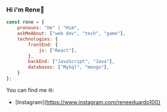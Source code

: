 ### Hi i'm Rene👋

```js
const rene = {
    pronouns: "He" | "Him",
    askMeAbout: ["web dev", "tech", "game"],
    technologies: {
        frontEnd: {
            js: ["React"],
        },
        backEnd: ["JavaScript", "Java"],
        databases: ["MySql", "mongo"],
    }
};
```
You can find me 🌐:
- [Instagram]{https://www.instagram.com/reneeduardo100}
